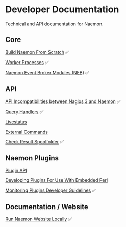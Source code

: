 
# Developer Documentation

Technical and API documentation for Naemon.

## Core

[Build Naemon From Scratch](build) :white_check_mark:

[Worker Processes](workers) :white_check_mark:

[Naemon Event Broker Modules (NEB)](neb_broker) :white_check_mark:

## API

[API Incompatibilities between Nagios 3 and Naemon](api-incompat3to4) :white_check_mark:

[Query Handlers](queryhandlers) :white_check_mark:

[Livestatus](/documentation/usersguide/livestatus)

[External Commands](/documentation/developer/externalcommands/)

[Check Result Spoolfolder](spoolfolder) :white_check_mark:

## Naemon Plugins

[Plugin API](/documentation/usersguide/pluginapi)

[Developing Plugins For Use With Embedded Perl](/documentation/usersguide/epnplugins)

[Monitoring Plugins Developer Guidelines](https://www.monitoring-plugins.org/doc/guidelines.html) :white_check_mark:

## Documentation / Website

[Run Naemon Website Locally](website) :white_check_mark:
